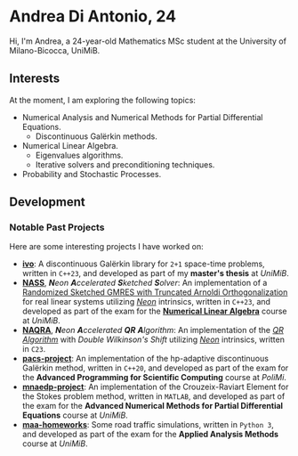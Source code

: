 # Andrea Di Antonio, 24

Hi, I'm Andrea, a 24-year-old Mathematics MSc student at the University of Milano-Bicocca, UniMiB. 

## Interests

At the moment, I am exploring the following topics:
- Numerical Analysis and Numerical Methods for Partial Differential Equations.
    - Discontinuous Galërkin methods.
- Numerical Linear Algebra.
    - Eigenvalues algorithms.
    - Iterative solvers and preconditioning techniques.
- Probability and Stochastic Processes.

## Development

<!-- ### Current Projects

I am currently focusing on the following projects:
-  -->

### Notable Past Projects

Here are some interesting projects I have worked on:
- [**ivo**](https://github.com/diantonioandrea/ivo): A discontinuous Galërkin library for `2+1` space-time problems, written in `C++23`, and developed as part of my **master's thesis** at _UniMiB_.
- [**NASS**](https://github.com/diantonioandrea/NASS), _**N**eon **A**ccelerated **S**ketched **S**olver_: An implementation of a [Randomized Sketched GMRES with Truncated Arnoldi Orthogonalization](https://doi.org/10.48550/arXiv.2111.00113) for real linear systems utilizing [_Neon_](https://developer.arm.com/Architectures/Neon) intrinsics, written in `C++23`, and developed as part of the exam for the [**Numerical Linear Algebra**](https://github.com/diantonioandrea/nla-project) course at _UniMiB_.
- [**NAQRA**](https://github.com/diantonioandrea/NAQRA), _**N**eon **A**ccelerated **QR** **A**lgorithm_: An implementation of the [_QR Algorithm_](https://en.wikipedia.org/wiki/QR_algorithm) with _Double Wilkinson's Shift_ utilizing [_Neon_](https://developer.arm.com/Architectures/Neon) intrinsics, written in `C23`.
- [**pacs-project**](https://github.com/diantonioandrea/pacs-project): An implementation of the hp-adaptive discontinuous Galërkin method, written in `C++20`, and developed as part of the exam for the **Advanced Programming for Scientific Computing** course at _PoliMi_.
- [**mnaedp-project**](https://github.com/diantonioandrea/mnaedp-project): An implementation of the Crouzeix-Raviart Element for the Stokes problem method, written in `MATLAB`, and developed as part of the exam for the **Advanced Numerical Methods for Partial Differential Equations** course at _UniMiB_.
- [**maa-homeworks**](https://github.com/diantonioandrea/maa-homeworks): Some road traffic simulations, written in `Python 3`, and developed as part of the exam for the **Applied Analysis Methods** course at _UniMiB_.
